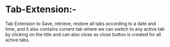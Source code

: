 # Tab-Extension:- 
Tab Extension to Save, retrieve, restore all tabs according to a date and time, and it also contains current tab where we can switch to any active tab by clicking on the title and can also close as close button is created for all active tabs.

